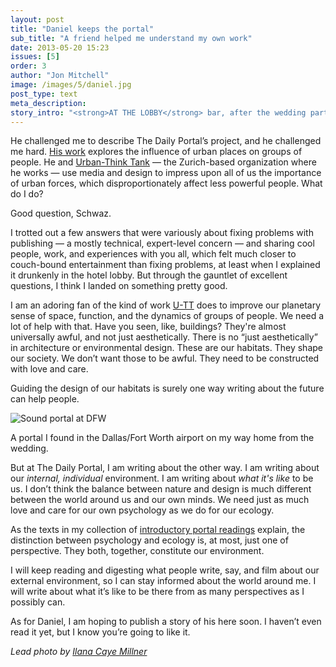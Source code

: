 ```yaml
---
layout: post
title: "Daniel keeps the portal"
sub_title: "A friend helped me understand my own work"
date: 2013-05-20 15:23
issues: [5]
order: 3
author: "Jon Mitchell"
image: /images/5/daniel.jpg
post_type: text
meta_description: 
story_intro: "<strong>AT THE LOBBY</strong> bar, after the wedding party and the unruly bus ride back from it, I had a pivotal conversation with a childhood friend, the documentarian <a href='http://dschwaz.com/'>Daniel Schwartz</a>, whose work I expect to continue admiring for many years."
---
```

He challenged me to describe The Daily Portal’s project, and he challenged me hard. [His work](http://dschwaz.com/) explores the influence of urban places on groups of people. He and [Urban-Think Tank](http://www.u-tt.com/) — the Zurich-based organization where he works — use media and design to impress upon all of us the importance of urban forces, which disproportionately affect less powerful people. What do I do?

Good question, Schwaz.

I trotted out a few answers that were variously about fixing problems with publishing — a mostly technical, expert-level concern — and sharing cool people, work, and experiences with you all, which felt much closer to couch-bound entertainment than fixing problems, at least when I explained it drunkenly in the hotel lobby. But through the gauntlet of excellent questions, I think I landed on something pretty good.

I am an adoring fan of the kind of work [U-TT](http://www.u-tt.com/) does to improve our planetary sense of space, function, and the dynamics of groups of people. We need a lot of help with that. Have you seen, like, buildings? They're almost universally awful, and not just aesthetically. There is no “just aesthetically” in architecture or environmental design. These are our habitats. They shape our society. We don’t want those to be awful. They need to be constructed with love and care.

Guiding the design of our habitats is surely one way writing about the future can help people.

<div>
    <img src='/images/5/airportal.jpg' alt='Sound portal at DFW'>
    <p class="story-content__img-title">A portal I found in the Dallas/Fort Worth airport on my way home from the wedding.</a></p>
</div>

But at The Daily Portal, I am writing about the other way. I am writing about our *internal, individual* environment. I am writing about *what it's like* to be us. I don’t think the balance between nature and design is much different between the world around us and our own minds. We need just as much love and care for our own psychology as we do for our ecology.

As the texts in my collection of [introductory portal readings](http://thedailyportal.com/post/2013/05/07/portal-readings/) explain, the distinction between psychology and ecology is, at most, just one of perspective. They both, together, constitute our environment.

I will keep reading and digesting what people write, say, and film about our external environment, so I can stay informed about the world around me. I will write about what it’s like to be there from as many perspectives as I possibly can.

As for Daniel, I am hoping to publish a story of his here soon. I haven’t even read it yet, but I know you’re going to like it.

*Lead photo by [Ilana Caye Millner](http://ilanacaye.com/)*